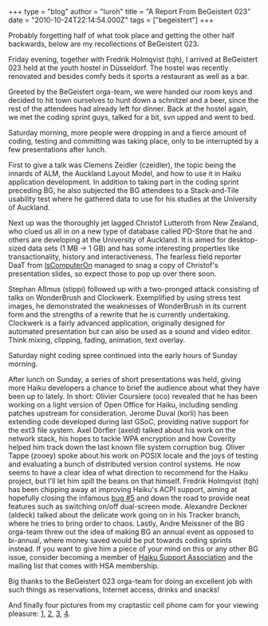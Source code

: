 +++
type = "blog"
author = "luroh"
title = "A Report From BeGeistert 023"
date = "2010-10-24T22:14:54.000Z"
tags = ["begeistert"]
+++

Probably forgetting half of what took place and getting the other half backwards, below are my recollections of BeGeistert 023.
<!--more-->
Friday evening, together with Fredrik Holmqvist (tqh), I arrived at BeGeistert 023 held at the youth hostel in Düsseldorf. The hostel was recently renovated and besides comfy beds it sports a restaurant as well as a bar.

Greeted by the BeGeistert orga-team, we were handed our room keys and decided to hit town ourselves to hunt down a schnitzel and a beer, since the rest of the attendees had already left for dinner. Back at the hostel again, we met the coding sprint guys, talked for a bit, svn upped and went to bed.

Saturday morning, more people were dropping in and a fierce amount of coding, testing and committing was taking place, only to be interrupted by a few presentations after lunch.

First to give a talk was Clemens Zeidler (czeidler), the topic being the innards of ALM, the Auckland Layout Model, and how to use it in Haiku application development. In addition to taking part in the coding sprint preceding BG, he also subjected the BG attendees to a Stack-and-Tile usability test where he gathered data to use for his studies at the University of Auckland.

Next up was the thoroughly jet lagged Christof Lutteroth from New Zealand, who clued us all in on a new type of database called PD-Store that he and others are developing at the University of Auckland. It is aimed for desktop-sized data sets (1 MB -> 1 GB) and has some interesting properties like transactionality, history and interactiveness. The fearless field reporter DaaT from <a href="http://www.iscomputeron.com/">IsComputerOn</a> managed to snag a copy of Christof's presentation slides, so expect those to pop up over there soon.

Stephan Aßmus (stippi) followed up with a two-pronged attack consisting of talks on WonderBrush and Clockwerk. Exemplified by using stress test images, he demonstrated the weaknesses of WonderBrush in its current form and the strengths of a rewrite that he is currently undertaking. Clockwerk is a fairly advanced application, originally designed for automated presentation but can also be used as a sound and video editor. Think mixing, clipping, fading, animation, text overlay.

Saturday night coding spree continued into the early hours of Sunday morning.

After lunch on Sunday, a series of short presentations was held, giving more Haiku developers a chance to brief the audience about what they have been up to lately. In short:
Olivier Coursiere (oco) revealed that he has been working on a light version of Open Office for Haiku, including sending patches upstream for consideration.
Jerome Duval (korli) has been extending code developed during last GSoC, providing native support for the ext3 file system.
Axel Dörfler (axeld) talked about his work on the network stack, his hopes to tackle WPA encryption and how Coverity helped him track down the last known file system corruption bug.
Oliver Tappe (zooey) spoke about his work on POSIX locale and the joys of testing and evaluating a bunch of distributed version control systems. He now seems to have a clear idea of what direction to recommend for the Haiku project, but I'll let him spill the beans on that himself.
Fredrik Holmqvist (tqh) has been chipping away at improving Haiku's ACPI support, aiming at hopefully closing the infamous <a href="https://dev.haiku-os.org/ticket/5">bug #5</a> and down the road to provide neat features such as switching on/off dual-screen mode.
Alexandre Deckner (aldeck) talked about the delicate work going on in his Tracker branch, where he tries to bring order to chaos.
Lastly, Andre Meissner of the BG orga-team threw out the idea of making BG an annual event as opposed to bi-annual, where money saved would be put towards coding sprints instead. If you want to give him a piece of your mind on this or any other BG issue, consider becoming a member of <a href="http://haiku-support-association.org/">Haiku Support Association</a> and the mailing list that comes with HSA membership.


Big thanks to the BeGeistert 023 orga-team for doing an excellent job with such things as reservations, Internet access, drinks and snacks!

And finally four pictures from my craptastic cell phone cam for your viewing pleasure: <a href="/files/images/BG023-01.jpg">1</a>, <a href="/files/images/BG023-02.jpg">2</a>, <a href="/files/images/BG023-03.jpg">3</a>, <a href="/files/images/BG023-04.jpg">4</a>.
